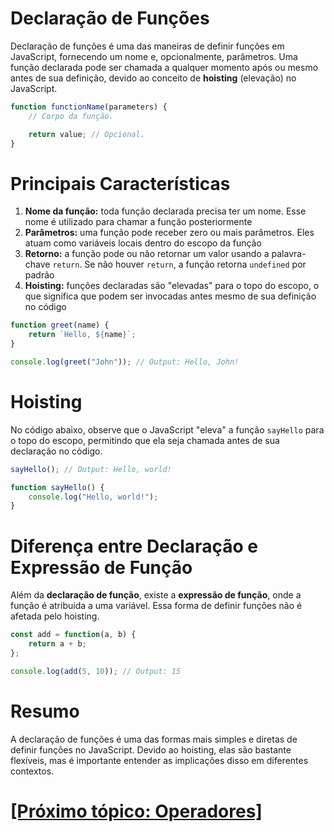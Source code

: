 # Declaração de Funções

Declaração de funções é uma das maneiras de definir funções em JavaScript, fornecendo um nome e, opcionalmente, parâmetros. Uma função declarada pode ser chamada a qualquer momento após ou mesmo antes de sua definição, devido ao conceito de **hoisting** (elevação) no JavaScript.

```JavaScript
function functionName(parameters) {
    // Corpo da função.

    return value; // Opcional.
}
```

# Principais Características

1. **Nome da função:** toda função declarada precisa ter um nome. Esse nome é utilizado para chamar a função posteriormente
2. **Parâmetros:** uma função pode receber zero ou mais parâmetros. Eles atuam como variáveis locais dentro do escopo da função
3. **Retorno:** a função pode ou não retornar um valor usando a palavra-chave `return`. Se não houver `return`, a função retorna `undefined` por padrão
4. **Hoisting:** funções declaradas são "elevadas" para o topo do escopo, o que significa que podem ser invocadas antes mesmo de sua definição no código

```JavaScript
function greet(name) {
    return `Hello, ${name}`;
}

console.log(greet("John")); // Output: Hello, John!
```

# Hoisting

No código abaixo, observe que o JavaScript "eleva" a função `sayHello` para o topo do escopo, permitindo que ela seja chamada antes de sua declaração no código.

```JavaScript
sayHello(); // Output: Hello, world!

function sayHello() {
    console.log("Hello, world!");
}
```

# Diferença entre Declaração e Expressão de Função

Além da **declaração de função**, existe a **expressão de função**, onde a função é atribuída a uma variável. Essa forma de definir funções não é afetada pelo hoisting.

```JavaScript
const add = function(a, b) {
    return a + b;
};

console.log(add(5, 10)); // Output: 15
```

# Resumo

A declaração de funções é uma das formas mais simples e diretas de definir funções no JavaScript. Devido ao hoisting, elas são bastante flexíveis, mas é importante entender as implicações disso em diferentes contextos.

# [[Próximo tópico: Operadores]](./operadores.md)